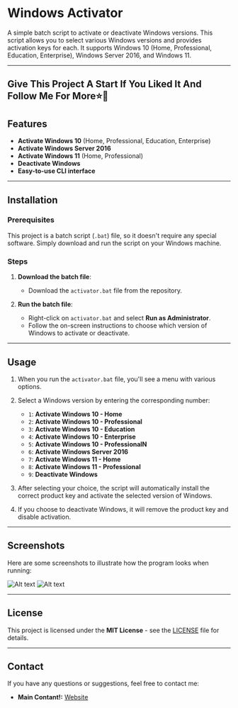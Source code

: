 # Windows Activator

A simple batch script to activate or deactivate Windows versions. This script allows you to select various Windows versions and provides activation keys for each. It supports Windows 10 (Home, Professional, Education, Enterprise), Windows Server 2016, and Windows 11.

---

## Give This Project A Start If You Liked It And Follow Me For More⭐🌟


## Features

- **Activate Windows 10** (Home, Professional, Education, Enterprise)
- **Activate Windows Server 2016**
- **Activate Windows 11** (Home, Professional)
- **Deactivate Windows**
- **Easy-to-use CLI interface**

---

## Installation

### Prerequisites
This project is a batch script (`.bat`) file, so it doesn't require any special software. Simply download and run the script on your Windows machine.

### Steps

1. **Download the batch file**:
   - Download the `activator.bat` file from the repository.

2. **Run the batch file**:
   - Right-click on `activator.bat` and select **Run as Administrator**.
   - Follow the on-screen instructions to choose which version of Windows to activate or deactivate.

---

## Usage

1. When you run the `activator.bat` file, you'll see a menu with various options.
2. Select a Windows version by entering the corresponding number:
    - `1`: **Activate Windows 10 - Home**
    - `2`: **Activate Windows 10 - Professional**
    - `3`: **Activate Windows 10 - Education**
    - `4`: **Activate Windows 10 - Enterprise**
    - `5`: **Activate Windows 10 - ProfessionalN**
    - `6`: **Activate Windows Server 2016**
    - `7`: **Activate Windows 11 - Home**
    - `8`: **Activate Windows 11 - Professional**
    - `9`: **Deactivate Windows**

3. After selecting your choice, the script will automatically install the correct product key and activate the selected version of Windows.

4. If you choose to deactivate Windows, it will remove the product key and disable activation.

---

## Screenshots

Here are some screenshots to illustrate how the program looks when running:

![Alt text](https://files.catbox.moe/1pb9cr.PNG)
![Alt text](https://files.catbox.moe/xplv1k.PNG)

---

## License

This project is licensed under the **MIT License** - see the [LICENSE](LICENSE) file for details.

---

## Contact

If you have any questions or suggestions, feel free to contact me:

- **Main Contant!:** [Website]([https://github.com/realtenzo](https://bit.ly/TenzoWeb))
